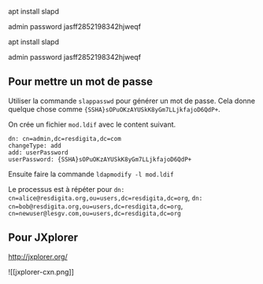apt install slapd

admin password
jasff2852198342hjweqf

apt install slapd

admin password
jasff2852198342hjweqf

## Pour mettre un mot de passe

Utiliser la commande `slappasswd` pour générer un mot de passe. Cela donne quelque chose comme `{SSHA}sOPuOKzAYUSkK8yGm7LLjkfajoD6QdP+`.

On crée un fichier `mod.ldif` avec le content suivant.

```
dn: cn=admin,dc=resdigita,dc=com
changeType: add
add: userPassword
userPassword: {SSHA}sOPuOKzAYUSkK8yGm7LLjkfajoD6QdP+
```

Ensuite faire la commande `ldapmodify -l mod.ldif`

Le processus est à répéter pour `dn: cn=alice@resdigita.org,ou=users,dc=resdigita,dc=org`, `dn: cn=bob@resdigita.org,ou=users,dc=resdigita,dc=org`, `cn=newuser@lesgv.com,ou=users,dc=resdigita,dc=org`

## Pour JXplorer


http://jxplorer.org/


![[jxplorer-cxn.png]]